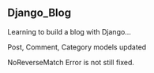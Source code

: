 ## Django_Blog

Learning to build a blog with Django...

Post, Comment, Category models updated

NoReverseMatch Error is not still fixed.
